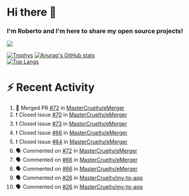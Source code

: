 # Hi there 👋
### I'm Roberto and I'm here to share my open source projects!

<img src="https://komarev.com/ghpvc/?username=mastercruelty&label=Profile views&color=0e75b6"><br>

[![Trophys](https://github-profile-trophy.vercel.app/?username=mastercruelty)](https://github.com/ryo-ma/github-profile-trophy)
[![Anurag's GitHub stats](https://github-readme-stats.vercel.app/api?username=mastercruelty&show_icons=true&theme=tokyonight)](https://github.com/anuraghazra/github-readme-stats)<br>
[![Top Langs](https://github-readme-stats.vercel.app/api/top-langs/?username=mastercruelty&exclude_repo=Alarm-project&layout=compact&theme=tokyonight)](https://github.com/anuraghazra/github-readme-stats)

# :zap: Recent Activity
<!--START_SECTION:activity-->
1. 🎉 Merged PR [#72](https://github.com/MasterCruelty/eMerger/pull/72) in [MasterCruelty/eMerger](https://github.com/MasterCruelty/eMerger)
2. ❗️ Closed issue [#70](https://github.com/MasterCruelty/eMerger/issues/70) in [MasterCruelty/eMerger](https://github.com/MasterCruelty/eMerger)
3. ❗️ Closed issue [#73](https://github.com/MasterCruelty/eMerger/issues/73) in [MasterCruelty/eMerger](https://github.com/MasterCruelty/eMerger)
4. ❗️ Closed issue [#66](https://github.com/MasterCruelty/eMerger/issues/66) in [MasterCruelty/eMerger](https://github.com/MasterCruelty/eMerger)
5. ❗️ Closed issue [#64](https://github.com/MasterCruelty/eMerger/issues/64) in [MasterCruelty/eMerger](https://github.com/MasterCruelty/eMerger)
6. 🗣 Commented on [#72](https://github.com/MasterCruelty/eMerger/issues/72) in [MasterCruelty/eMerger](https://github.com/MasterCruelty/eMerger)
7. 🗣 Commented on [#66](https://github.com/MasterCruelty/eMerger/issues/66) in [MasterCruelty/eMerger](https://github.com/MasterCruelty/eMerger)
8. 🗣 Commented on [#66](https://github.com/MasterCruelty/eMerger/issues/66) in [MasterCruelty/eMerger](https://github.com/MasterCruelty/eMerger)
9. 🗣 Commented on [#26](https://github.com/MasterCruelty/my-tg-app/issues/26) in [MasterCruelty/my-tg-app](https://github.com/MasterCruelty/my-tg-app)
10. 🗣 Commented on [#26](https://github.com/MasterCruelty/my-tg-app/issues/26) in [MasterCruelty/my-tg-app](https://github.com/MasterCruelty/my-tg-app)
<!--END_SECTION:activity-->
